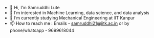 
- 👋 Hi, I’m Samruddhi Lute
- 👀 I’m interested in Machine Learning, data science, and data analysis
- 🌱 I’m currently studying Mechanical Engineering at IIT Kanpur
- 📫 How to reach me : Emails - samruddhi21@iitk.ac.in or by phone/whatsapp - 9699618044
<!--
**samruddhi1943/samruddhi1943** is a ✨ _special_ ✨ repository because its `README.md` (this file) appears on your GitHub profile.

Here are some ideas to get you started:

- 🔭 I’m currently working on ...
- 🌱 I’m currently learning ...
- 👯 I’m looking to collaborate on ...
- 🤔 I’m looking for help with ...
- 💬 Ask me about ...
- 📫 How to reach me: ...
- 😄 Pronouns: ...
- ⚡ Fun fact: ...
-->

